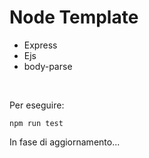 <h1>Node Template</h1>
<ul>
    <li>Express</li>
    <li>Ejs</li>
    <li>body-parse</li>
</ul>

<br>
<p>Per eseguire: </p><code>npm run test</code>

<br>
<p>In fase di aggiornamento...</p>